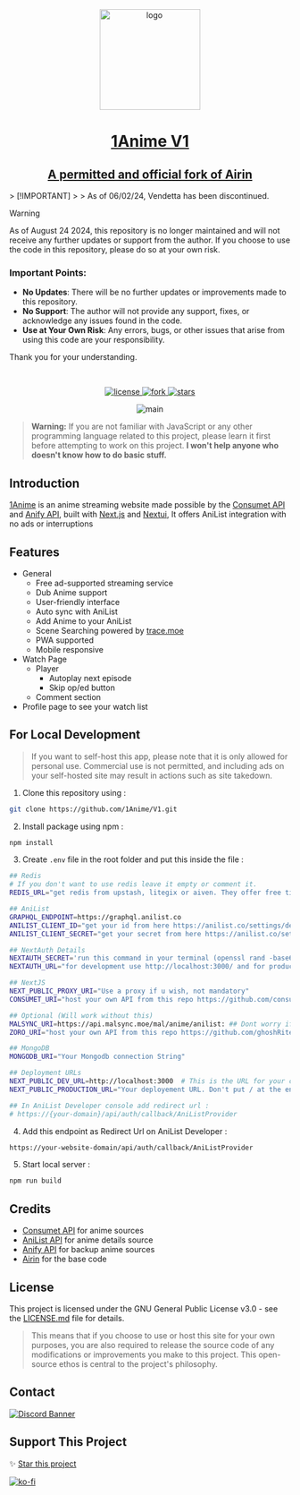<div align="center">
<a href="https://v1.1anime.one">
  <img src="https://1anime.co/favicon.ico" alt="logo" width="180"/>
</a>
</div>

<h1 align="center">
  <a href="https://v1.1anime.one">1Anime V1</a>
</h1>
<h2 align="center"><a href="https://github.com/Noname968/airin">A permitted and official fork of Airin</a></h2>
> [!IMPORTANT]  
>
> As of 06/02/24, Vendetta has been discontinued.
<br/>

> [!WARNING]  
>  
> As of August 24 2024, this repository is no longer maintained and will not receive any further updates or support from the author. If you choose to use the code in this repository, please do so at your own risk.
> ### Important Points:
> - **No Updates**: There will be no further updates or improvements made to this repository.
> - **No Support**: The author will not provide any support, fixes, or acknowledge any issues found in the code.
> - **Use at Your Own Risk**: Any errors, bugs, or other issues that arise from using this code are your responsibility.
> 
> Thank you for your understanding. 
<br />

<p align="center">

 <a href="https://github.com/1Anime/V1/blob/main/LICENSE.md">
    <img src="https://img.shields.io/github/license/1Anime/V1" alt="license"/>
  </a>
  <a href="https://github.com/1Anime/V1/fork">
    <img src="https://img.shields.io/github/forks/1Anime/V1?style=social" alt="fork"/>
  </a>
  <a href="https://github.com/DevanAbinaya/Ani-Moopa">
    <img src="https://img.shields.io/github/stars/1Anime/V1?style=social" alt="stars"/>
  </a>
  
</p>

<p align="center">
 <img src="https://github.com/Ani-Moopa/Moopa/assets/97084324/c17d5d6a-36a2-4d08-957d-ad4683dcdf0d" alt="main">
</p>

> **Warning:** If you are not familiar with JavaScript or any other programming language related to this project, please learn it first before attempting to work on this project. **I won't help anyone who doesn't know how to do basic stuff.**

## Introduction

<p><a href="https://v1.1anime.one">1Anime</a> is an anime streaming website made possible by the <a href="https://github.com/consumet">Consumet API</a> and <a href="https://anify.tv">Anify API</a>, built with <a href="https://github.com/vercel/next.js/">Next.js</a> and <a href="https://nextui.org/">Nextui</a>, It offers AniList integration with no ads or interruptions</p>

## Features

- General
  - Free ad-supported streaming service
  - Dub Anime support
  - User-friendly interface
  - Auto sync with AniList
  - Add Anime to your AniList
  - Scene Searching powered by [trace.moe](https://trace.moe)
  - PWA supported
  - Mobile responsive
- Watch Page
  - Player
    - Autoplay next episode
    - Skip op/ed button
  - Comment section
- Profile page to see your watch list

## For Local Development

> If you want to self-host this app, please note that it is only allowed for personal use. Commercial use is not permitted, and including ads on your self-hosted site may result in actions such as site takedown.

1. Clone this repository using :

```bash
git clone https://github.com/1Anime/V1.git
```

2. Install package using npm :

```bash
npm install
```

3. Create `.env` file in the root folder and put this inside the file :

```bash
## Redis
# If you don't want to use redis leave it empty or comment it.
REDIS_URL="get redis from upstash, litegix or aiven. They offer free tier."

## AniList
GRAPHQL_ENDPOINT=https://graphql.anilist.co
ANILIST_CLIENT_ID="get your id from here https://anilist.co/settings/developer"
ANILIST_CLIENT_SECRET="get your secret from here https://anilist.co/settings/developer"

## NextAuth Details
NEXTAUTH_SECRET='run this command in your terminal (openssl rand -base64 32)'
NEXTAUTH_URL="for development use http://localhost:3000/ and for production use your domain url"

## NextJS
NEXT_PUBLIC_PROXY_URI="Use a proxy if u wish, not mandatory"
CONSUMET_URI="host your own API from this repo https://github.com/consumet/api.consumet.org. Don't put / at the end of the url."

## Optional (Will work without this)
MALSYNC_URI=https://api.malsync.moe/mal/anime/anilist: ## Dont worry if it not works they ban ips so cant do anything
ZORO_URI="host your own API from this repo https://github.com/ghoshRitesh12/aniwatch-api. Don't put / at the end of the url."

## MongoDB
MONGODB_URI="Your Mongodb connection String"

## Deployment URLs
NEXT_PUBLIC_DEV_URL=http://localhost:3000  # This is the URL for your current local development environment.
NEXT_PUBLIC_PRODUCTION_URL="Your deployement URL. Don't put / at the end of the url"

## In AniList Developer console add redirect url :
# https://{your-domain}/api/auth/callback/AniListProvider
```

4. Add this endpoint as Redirect Url on AniList Developer :

```bash
https://your-website-domain/api/auth/callback/AniListProvider
```

5. Start local server :

```bash
npm run build
```

## Credits

- [Consumet API](https://github.com/consumet/api.consumet.org) for anime sources
- [AniList API](https://github.com/AniList/ApiV2-GraphQL-Docs) for anime details source
- [Anify API](https://anify.tv/discord) for backup anime sources
- [Airin](https://github.com/Noname968/airin) for the base code

## License

This project is licensed under the GNU General Public License v3.0 - see the [LICENSE.md](LICENSE.md) file for details.

> This means that if you choose to use or host this site for your own purposes, you are also required to release the source code of any modifications or improvements you make to this project. This open-source ethos is central to the project's philosophy.

## Contact
[![Discord Banner](https://discord.com/api/guilds/1241662958082330714/widget.png?style=banner2)](https://discord.gg/7x8bKaY9eP)

## Support This Project

✨ [Star this project](https://github.com/1Anime/V1)

[![ko-fi](https://ko-fi.com/img/githubbutton_sm.svg)](https://ko-fi.com/1anime)  
